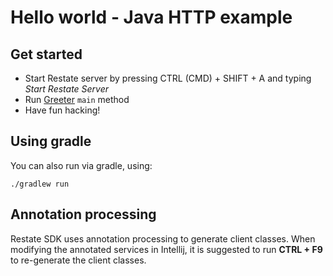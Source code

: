 # Hello world - Java HTTP example

## Get started

* Start Restate server by pressing CTRL (CMD) + SHIFT + A and typing _Start Restate Server_
* Run [Greeter](src/main/java/my/example/Greeter.java) `main` method
* Have fun hacking!

## Using gradle

You can also run via gradle, using:

```shell
./gradlew run
```

## Annotation processing

Restate SDK uses annotation processing to generate client classes.
When modifying the annotated services in Intellij, it is suggested to run **CTRL + F9** to re-generate the client
classes.